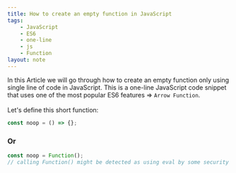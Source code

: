 ```yaml
---
title: How to create an empty function in JavaScript
tags:
    - JavaScript
    - ES6
    - one-line
    - js
    - Function
layout: note
---
```




In this Article we will go through how to create an empty function only using single line of code in JavaScript.
This is a one-line JavaScript code snippet that uses one of the most popular ES6 features => `Arrow Function`.
<br/>
<br/>
Let's define this short function:

```js {.wrap}
const noop = () => {};
```

### Or

```js {.wrap}
const noop = Function();
// calling Function() might be detected as using eval by some security tools
```
